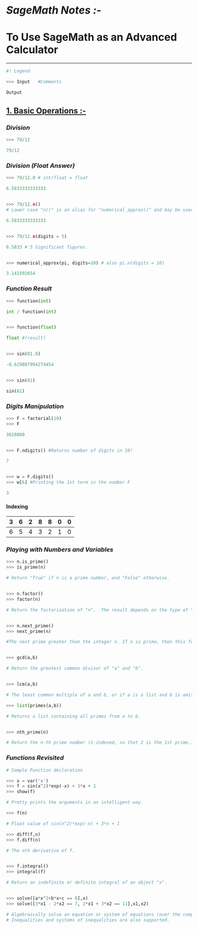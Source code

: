 # **_SageMath Notes :-_**

# To Use SageMath as an Advanced Calculator

---

```Python
#! Legend

>>> Input   #Comments

Output
```

## <u> 1. Basic Operations :-</u>

### **_Division_**

```Python
>>> 79/12

79/12
```

### **_Division (Float Answer)_**

```Python
>>> 79/12.0 # int/float = float

6.5833333333333


>>> 79/12.n()
# Lower case "n()" is an alias for "numerical_approx()" and may be used as a method.

6.5833333333333


>>> 79/12.n(digits = 5)

6.5833 # 5 Significant figures.


>>> numerical_approx(pi, digits=10) # also pi.n(digits = 10)

3.141592654
```

### **_Function Result_**

```Python
>>> function(int)

int / function(int)


>>> function(float)

float #(result)


>>> sin(81.0)

-0.629887994274454


>>> sin(81)

sin(81)
```

### **_Digits Manipulation_**

```Python
>>> F = factorial(10)
>>> F

3628800


>>> F.ndigits() #Returns number of digits in 10!

7


>>> w = F.digits()
>>> w[6] #Printing the 1st term in the number F

3
```

#### Indexing

| 3   | 6   | 2   | 8   | 8   | 0   | 0   |
| --- | --- | --- | --- | --- | --- | --- |
| 6   | 5   | 4   | 3   | 2   | 1   | 0   |

### **_Playing with Numbers and Variables_**

```Python
>>> n.is_prime()
>>> is_prime(n)

# Return "True" if n is a prime number, and "False" otherwise.


>>> n.factor()
>>> factor(n)

# Return the factorization of "n".  The result depends on the type of "n".


>>> n.next_prime()
>>> next_prime(n)

#The next prime greater than the integer n. If n is prime, then this function does not return n, but the next prime after n.


>>> gcd(a,b)

# Return the greatest common divisor of "a" and "b".


>>> lcm(a,b)

# The least common multiple of a and b, or if a is a list and b is omitted the least common multiple of all elements of a.

>>> list(primes(a,b))

# Returns a list containing all primes from a to b.


>>> nth_prime(n)

# Return the n-th prime number (1-indexed, so that 2 is the 1st prime.)
```

### **_Functions Revisited_**

```Python
# Sample Function declaration

>>> x = var('x')
>>> f = sin(x^2)*exp(-x) + 3*x + 1
>>> show(f)

# Pretty prints the arguments in an intelligent way.

>>> f(n)

# Float value of sin(n^2)*exp(-n) + 3*n + 1

>>> diff(f,n)
>>> f.diff(n)

# The nth derivative of f.


>>> f.integral()
>>> integral(f)

# Return an indefinite or definite integral of an object "x".


>>> solve([a*x^2+b*x+c == 0],x)
>>> solve([3*x1 - 2*x2 == 7, 2*x1 + 3*x2 == 11],x1,x2)

# Algebraically solve an equation or system of equations (over the complex numbers) for given variables.
# Inequalities and systems of inequalities are also supported.
```
